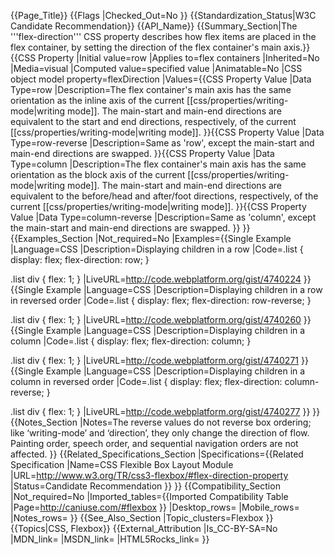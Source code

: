{{Page_Title}}
{{Flags
|Checked_Out=No
}}
{{Standardization_Status|W3C Candidate Recommendation}}
{{API_Name}}
{{Summary_Section|The '''flex-direction''' CSS property describes how flex items are placed in the flex container, by setting the direction of the flex container's main axis.}}
{{CSS Property
|Initial value=row
|Applies to=flex containers
|Inherited=No
|Media=visual
|Computed value=specified value
|Animatable=No
|CSS object model property=flexDirection
|Values={{CSS Property Value
|Data Type=row
|Description=The flex container's main axis has the same orientation as the inline axis of the current [[css/properties/writing-mode|writing mode]]. The main-start and main-end directions are equivalent to the start and end directions, respectively, of the current [[css/properties/writing-mode|writing mode]].
}}{{CSS Property Value
|Data Type=row-reverse
|Description=Same as 'row', except the main-start and main-end directions are swapped.
}}{{CSS Property Value
|Data Type=column
|Description=The flex container's main axis has the same orientation as the block axis of the current [[css/properties/writing-mode|writing mode]]. The main-start and main-end directions are equivalent to the before/head and after/foot directions, respectively, of the current [[css/properties/writing-mode|writing mode]].
}}{{CSS Property Value
|Data Type=column-reverse
|Description=Same as 'column', except the main-start and main-end directions are swapped.
}}
}}
{{Examples_Section
|Not_required=No
|Examples={{Single Example
|Language=CSS
|Description=Displaying children in a row
|Code=.list {
  display: flex;
  flex-direction: row;
}

.list div {
  flex: 1;
}
|LiveURL=http://code.webplatform.org/gist/4740224
}}{{Single Example
|Language=CSS
|Description=Displaying children in a row in reversed order
|Code=.list {
  display: flex;
  flex-direction: row-reverse;
}

.list div {
  flex: 1;
}
|LiveURL=http://code.webplatform.org/gist/4740260
}}{{Single Example
|Language=CSS
|Description=Displaying children in a column
|Code=.list {
  display: flex;
  flex-direction: column;
}

.list div {
  flex: 1;
}
|LiveURL=http://code.webplatform.org/gist/4740271
}}{{Single Example
|Language=CSS
|Description=Displaying children in a column in reversed order
|Code=.list {
  display: flex;
  flex-direction: column-reverse;
}

.list div {
  flex: 1;
}
|LiveURL=http://code.webplatform.org/gist/4740277
}}
}}
{{Notes_Section
|Notes=The reverse values do not reverse box ordering; like ‘writing-mode’ and ‘direction’, they only change the direction of flow. Painting order, speech order, and sequential navigation orders are not affected.
}}
{{Related_Specifications_Section
|Specifications={{Related Specification
|Name=CSS Flexible Box Layout Module
|URL=http://www.w3.org/TR/css3-flexbox/#flex-direction-property
|Status=Candidate Recommendation
}}
}}
{{Compatibility_Section
|Not_required=No
|Imported_tables={{Imported Compatibility Table
|Page=http://caniuse.com/#flexbox
}}
|Desktop_rows=
|Mobile_rows=
|Notes_rows=
}}
{{See_Also_Section
|Topic_clusters=Flexbox
}}
{{Topics|CSS, Flexbox}}
{{External_Attribution
|Is_CC-BY-SA=No
|MDN_link=
|MSDN_link=
|HTML5Rocks_link=
}}